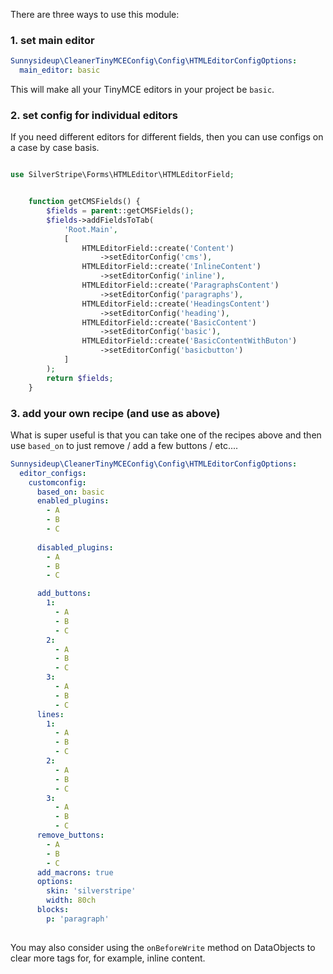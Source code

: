 There are three ways to use this module:

### 1. set main editor

```yml
Sunnysideup\CleanerTinyMCEConfig\Config\HTMLEditorConfigOptions:
  main_editor: basic
```

This will make all your TinyMCE editors in your project be `basic`.

### 2. set config for individual editors

If you need different editors for different fields, then you can use configs on a case by case basis.

```php

use SilverStripe\Forms\HTMLEditor\HTMLEditorField;


    function getCMSFields() {
        $fields = parent::getCMSFields();
        $fields->addFieldsToTab(
            'Root.Main',
            [
                HTMLEditorField::create('Content')
                    ->setEditorConfig('cms'),                
                HTMLEditorField::create('InlineContent')
                    ->setEditorConfig('inline'),                
                HTMLEditorField::create('ParagraphsContent')
                    ->setEditorConfig('paragraphs'),
                HTMLEditorField::create('HeadingsContent')
                    ->setEditorConfig('heading'),
                HTMLEditorField::create('BasicContent')
                    ->setEditorConfig('basic'),
                HTMLEditorField::create('BasicContentWithButon')
                    ->setEditorConfig('basicbutton')
            ]
        );
        return $fields;
    }

```

### 3. add your own recipe (and use as above)

What is super useful is that you can take one of the recipes above and then use 
`based_on` to just remove / add a few buttons / etc....

```yml
Sunnysideup\CleanerTinyMCEConfig\Config\HTMLEditorConfigOptions:
  editor_configs:
    customconfig:
      based_on: basic
      enabled_plugins:
        - A
        - B
        - C
            
      disabled_plugins:
        - A
        - B
        - C

      add_buttons:
        1:
          - A
          - B
          - C
        2:
          - A
          - B
          - C
        3:
          - A
          - B
          - C
      lines:
        1:
          - A
          - B
          - C
        2:
          - A
          - B
          - C
        3:
          - A
          - B
          - C
      remove_buttons:
        - A
        - B
        - C
      add_macrons: true
      options:
        skin: 'silverstripe'
        width: 80ch
      blocks:
        p: 'paragraph'
        
```

You may also consider using the `onBeforeWrite` method on DataObjects to clear more tags for, for example, inline content.
